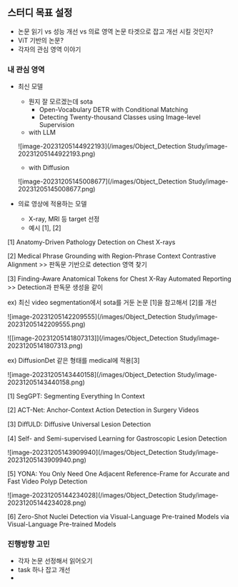 ## 스터디 목표 설정

- 논문 읽기 vs 성능 개선 vs 의료 영역 논문 타겟으로 잡고 개선 시킬 것인지?
- ViT 기반의 논문?
- 각자의 관심 영역 이야기



### 내 관심 영역

- 최신 모델

  - 뭔지 잘 모르겠는데 sota
    - Open-Vocabulary DETR with Conditional Matching
    - Detecting Twenty-thousand Classes using Image-level Supervision
  - with LLM

  ![image-20231205144922193](/images/Object_Detection Study/image-20231205144922193.png)

  - with Diffusion

  ![image-20231205145008677](/images/Object_Detection Study/image-20231205145008677.png)

- 의료 영상에 적용하는 모델

  - X-ray, MRI 등 target 선정
  - 예시 [1], [2]

[1] Anatomy-Driven Pathology Detection on Chest X-rays

[2] Medical Phrase Grounding with Region-Phrase Context Contrastive Alignment >> 판독문 기반으로 detection 영역 찾기

[3] Finding-Aware Anatomical Tokens for Chest X-Ray Automated Reporting >>  Detection과 판독문 생성을 같이

ex) 최신 video segmentation에서 sota를 거둔 논문 [1]을 참고해서 [2]를 개선

![image-20231205142209555](/images/Object_Detection Study/image-20231205142209555.png)

![[image-20231205141807313]](/images/Object_Detection Study/image-20231205141807313.png)

ex) DiffusionDet 같은 형태를 medical에 적용[3]

![image-20231205143440158](/images/Object_Detection Study/image-20231205143440158.png)

[1] SegGPT: Segmenting Everything In Context

[2] ACT-Net: Anchor-Context Action Detection in Surgery Videos

[3] DiﬀULD: Diﬀusive Universal Lesion Detection

[4] Self- and Semi-supervised Learning for Gastroscopic Lesion Detection

![image-20231205143909940](/images/Object_Detection Study/image-20231205143909940.png)

[5] YONA: You Only Need One Adjacent Reference-Frame for Accurate and Fast Video Polyp Detection

![image-20231205144234028](/images/Object_Detection Study/image-20231205144234028.png)

[6] Zero-Shot Nuclei Detection via Visual-Language Pre-trained Models via Visual-Language Pre-trained Models



### 진행방향 고민

- 각자 논문 선정해서 읽어오기
- task 하나 잡고 개선
- 